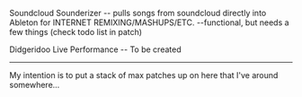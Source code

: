 Soundcloud Sounderizer -- pulls songs from soundcloud directly into Ableton for INTERNET REMIXING/MASHUPS/ETC. --functional, but needs a few things (check todo list in patch)


Didgeridoo Live Performance -- To be created

----
My intention is to put a stack of max patches up on here that I've around somewhere...
